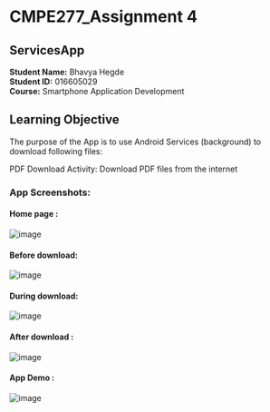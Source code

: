 # CMPE277_Assignment 4
## ServicesApp
**Student Name:** Bhavya Hegde <br>
**Student ID:** 016605029 <br>
**Course:** Smartphone Application Development <br>
## Learning Objective
The purpose of the App is to use Android Services (background) to download following files:

PDF Download Activity: Download PDF files from the internet 

### App Screenshots:

#### Home page :

![image](https://user-images.githubusercontent.com/85700971/225826031-360c5945-6ba4-4752-9173-2bb42665f00c.png)

#### Before download:

![image](https://user-images.githubusercontent.com/85700971/225826126-c4f0660c-8697-4b86-8368-f3f5bba25d94.png)

#### During download: 

![image](https://user-images.githubusercontent.com/85700971/225826175-deff8b98-fb11-416b-8a9d-c7824b24869c.png)

#### After download :

![image](https://user-images.githubusercontent.com/85700971/225826216-be0d3559-1790-478f-9052-23780f216adf.png)



#### App Demo :
![image](https://user-images.githubusercontent.com/85700971/225825898-ba444548-4c95-4652-af31-00ae796dae9b.png)
